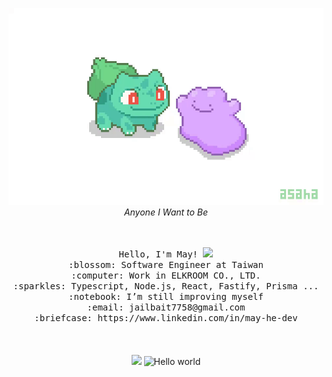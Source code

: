 <!--
<h1 align="center" > Hi there <img src="https://github.com/TheDudeThatCode/TheDudeThatCode/blob/master/Assets/Hi.gif" width="29px"> I'm May </h1>

**Hello-May/Hello-May** is a ✨ _special_ ✨ repository because its `README.md` (this file) appears on your GitHub profile.

Here are some ideas to get you started:

- 🔭 I’m currently working on ...
- 🌱 I’m currently learning ...
- 👯 I’m looking to collaborate on ...
- 🤔 I’m looking for help with ...
- 💬 Ask me about ...
- 📫 How to reach me: ...
- 😄 Pronouns: ...
- ⚡ Fun fact: ...
-->

<p align="center">
  <img src="https://github.com/Hello-May/Hello-May/blob/master/pokemon.gif?raw=true" />
<em>Anyone I Want to Be</em>
</p>

<p align="center">
  <br>
  <br>
  <samp>
    Hello, I'm May! <img src="https://github.com/TheDudeThatCode/TheDudeThatCode/blob/master/Assets/Hi.gif" width="29px"> <br>
    :blossom: Software Engineer at Taiwan <br>
    :computer: Work in ELKROOM CO., LTD. <br>
    :sparkles: Typescript, Node.js, React, Fastify, Prisma ... <br>
    :notebook: I’m still improving myself <br>
    :email:	jailbait7758@gmail.com <br>
    :briefcase: https://www.linkedin.com/in/may-he-dev <br>
  </samp>
  <br>
  <br>
  <br>
  <img src="https://media.giphy.com/media/VgCDAzcKvsR6OM0uWg/giphy.gif" width="50" />
  <img src="https://profile-counter.glitch.me/Hello-May/count.svg" alt="Hello world" />
</p>

